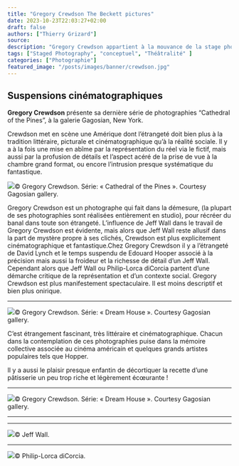 ```yaml
---
title: "Gregory Crewdson The Beckett pictures"
date: 2023-10-23T22:03:27+02:00
draft: false
authors: ["Thierry Grizard"]
source:
description: "Gregory Crewdson appartient à la mouvance de la stage photography. Une photographie inspirée du cinéma et qui met en scène l'étrange, le quotidien, etc"
tags: ["Staged Photography", "conceptuel", "Théâtralité" ]
categories: ["Photographie"]
featured_image: "/posts/images/banner/crewdson.jpg"
---
```

## Suspensions cinématographiques

**Gregory Crewdson** présente sa dernière série de photographies “Cathedral of the Pines”, à la galerie Gagosian, New York.

Crewdson met en scène une Amérique dont l’étrangeté doit bien plus à la tradition littéraire, picturale et cinématographique qu’à la réalité sociale. Il y a à la fois une mise en abîme par la représentation du réel via le fictif, mais aussi par la profusion de détails et l’aspect acéré de la prise de vue à la chambre grand format, ou encore l’intrusion presque systématique du fantastique.

![](/posts/images/crewdson/gregory-crewdson-photography-cathedral-of-the-pines.004-1024x767.jpg)© Gregory Crewdson. Série: « Cathedral of the Pines ». Courtesy Gagosian gallery.

Gregory Crewdson est un photographe qui fait dans la démesure, (la plupart de ses photographies sont réalisées entièrement en studio), pour récréer du banal dans toute son étrangeté. L’influence de Jeff Wall dans le travail de Gregory Crewdson est évidente, mais alors que Jeff Wall reste allusif dans la part de mystère propre à ses clichés, Crewdson est plus explicitement cinématographique et fantastique.Chez Gregory Crewdson il y a l’étrangeté de David Lynch et le temps suspendu de Edouard Hooper associé à la précision mais aussi la froideur et la richesse de détail d’un Jeff Wall. Cependant alors que Jeff Wall ou Philip-Lorca diCorcia partent d’une démarche critique de la représentation et d’un contexte social. Gregory Crewdson est plus manifestement spectaculaire. Il est moins descriptif et bien plus onirique.

---

![](/posts/images/crewdson/gregory-crewdson-photography.004-1024x786.jpg)© Gregory Crewdson. Série: « Dream House ». Courtesy Gagosian gallery.

C’est étrangement fascinant, très littéraire et cinématographique. Chacun dans la contemplation de ces photographies puise dans la mémoire collective associée au cinéma américain et quelques grands artistes populaires tels que Hopper.

Il y a aussi le plaisir presque enfantin de décortiquer la recette d’une pâtisserie un peu trop riche et légèrement écœurante !

---

![](/posts/images/crewdson/gregory-crewdson-photography.007-1024x628.jpg)© Gregory Crewdson. Série: « Dream House ». Courtesy Gagosian gallery.

---

---

![](/posts/images/crewdson/jeff-wall-photography.005-1024x706.jpg)© Jeff Wall.

---

![](/posts/images/crewdson/philip-lorca-dicorcia-dicorcia-photography.004-1024x691.jpg)© Philip-Lorca diCorcia.